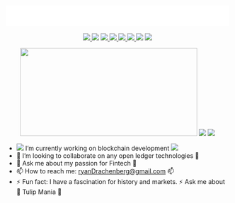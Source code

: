 <!--
**rdrachenberg/rdrachenberg** is a ✨ _special_ ✨ repository because its `README.md` (this file) appears on your GitHub profile.

Here are some ideas to get you started:

- 🔭 I’m currently working on ...
- 🌱 I’m currently learning ...
- 👯 I’m looking to collaborate on ...
- 🤔 I’m looking for help with ...
- 💬 Ask me about ...
- 📫 How to reach me: ...
- 😄 Pronouns: ...
- ⚡ Fun fact: ...
-->
<p align='center'>
<img src='./ryan-drachenberg.gif'>
</p>
<p align='center'>
    <a href='https://github.com/rdrachenberg/tutorial-professor/blob/master/index.js'>
        <img src='https://img.shields.io/badge/JavaScript-86%25-brightgreen?style=plastic&logo=javascript'>
    </a>
    <img src='https://img.shields.io/badge/HTML-8%25-blue?style=plastic&logo=HTML5'>
    <a href='https://github.com/rdrachenberg/tutorial-professor/tree/master/static/css'>
        <img src='https://img.shields.io/badge/CSS-6%25-blue?style=plascit&logo=CSS3&logoColor=green'>
    </a>
    <a href='https://github.com/rdrachenberg'>
        <img src='https://img.shields.io/badge/Mongo%20-DB-blue?style=plastic&logo=mongoDB&logoColor=success'>
    </a>
    <a href='https://github.com/rdrachenberg'>
        <img src='https://img.shields.io/badge/Node%20-.js-success?style=plastic&logo=Node.js&logoColor=success'>
    </a>
    <a href='https://github.com/rdrachenberg'>
        <img src='https://img.shields.io/badge/Made%20by-rDrachenberg-success?style=plastic&logo=visual-studio-code&logoColor=blue'>
    </a> 
    <img src='https://img.shields.io/github/issues/rdrachenberg/tutorial-professor?style=plastic'>
    <a href='mailto:RyanDrachenberg@gmail.com'>
        <img src='https://img.shields.io/badge/Ask%20me-anything-1abc9c.svg?logo=minutemailer&logoColor=#29B99B'>
    </a>
</p>

<p align="center">
    <img src='https://github-readme-stats.vercel.app/api?username=rdrachenberg' width='400px' height='200px'>
    <img src='https://github-readme-stats.vercel.app/api/top-langs/?username=rdrachenberg' height='195px'>
    <img src='https://media0.giphy.com/media/KDDpcKigbfFpnejZs6/giphy.gif' width='175px'>
</p>

- <img src='https://media2.giphy.com/media/QUXK4fFx8kYci4mcar/giphy.gif?cid=790b7611d29c0c179034ea3abdd3a89f18d2d57d9999dc8b&rid=giphy.gif' width='13px'> I’m currently working on blockchain development <img src='https://media2.giphy.com/media/QUXK4fFx8kYci4mcar/giphy.gif?cid=790b7611d29c0c179034ea3abdd3a89f18d2d57d9999dc8b&rid=giphy.gif' width='13px'>
- 👥 I’m looking to collaborate on any open ledger technologies 👥
- 🏦 Ask me about my passion for Fintech 🏦
- 📫 How to reach me: <ryanDrachenberg@gmail.com> 📫
- ⚡ Fun fact: I have a fascination for history and markets. ⚡ Ask me about 🌷 Tulip Mania 🌷  

